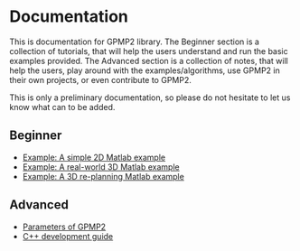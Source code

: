 Documentation
=========

This is documentation for GPMP2 library. 
The Beginner section is a collection of tutorials, that will help the users understand and run the basic examples provided. 
The Advanced section is a collection of notes, that will help the users, play around with the examples/algorithms, use GPMP2 in their own projects, or even contribute to GPMP2. 

This is only a preliminary documentation, so please do not hesitate to let us know what can to be added.

Beginner
---------

- [Example: A simple 2D Matlab example](ExampleMatlab2D.md)
- [Example: A real-world 3D Matlab example](ExampleMatlab3D.md)
- [Example: A 3D re-planning Matlab example](ExampleReplanning.md)


Advanced
-------
- [Parameters of GPMP2](Parameters.md)
- [C++ development guide](CplusplusDevelopment.md)